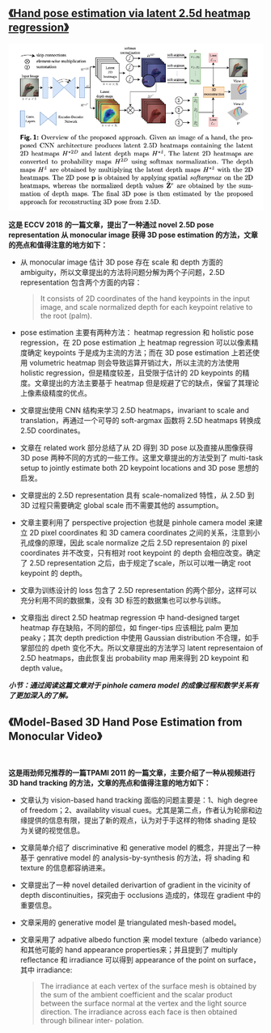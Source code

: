 ## [《Hand pose estimation via latent 2.5d heatmap regression》](https://arxiv.org/pdf/1804.09534.pdf)
![](/picture/10.png)

**这是 ECCV 2018 的一篇文章，提出了一种通过 novel 2.5D pose representation 从 monocular image 获得 3D pose estimation 的方法，文章的亮点和值得注意的地方如下：**

* 从 monocular image 估计 3D pose 存在 scale 和 depth 方面的 ambiguity，所以文章提出的方法将问题分解为两个子问题，2.5D representation 包含两个方面的内容：
    >It consists of 2D coordinates of the hand keypoints in the input image, and scale normalized depth for each keypoint relative to the root (palm). 

* pose estimation 主要有两种方法： heatmap regression 和 holistic pose regression，在 2D pose estimation 上 heatmap regression 可以以像素精度确定 keypoints 于是成为主流的方法；而在 3D pose estimation 上若还使用 volumetric heatmap 则会导致运算开销过大，所以主流的方法使用 holistic regression，但是精度较差，且受限于估计的 2D keypoints 的精度。文章提出的方法主要基于 heatmap 但是规避了它的缺点，保留了其理论上像素级精度的优点。

* 文章提出使用 CNN 结构来学习 2.5D heatmaps，invariant to scale and translation，再通过一个可导的 soft-argmax 函数将 2.5D heatmaps 转换成 2.5D coordinates。

* 文章在 related work 部分总结了从 2D 得到 3D pose 以及直接从图像获得 3D pose 两种不同的方式的一些工作。这里文章提出的方法受到了 multi-task setup to jointly estimate both 2D keypoint locations and 3D pose 思想的启发。

* 文章提出的 2.5D representation 具有 scale-nomalized 特性，从 2.5D 到 3D 过程只需要确定 global scale 而不需要其他的 assumption。

* 文章主要利用了 perspective projection 也就是 pinhole camera model 来建立 2D pixel coordinates 和 3D camera coordinates 之间的关系，注意到小孔成像的原理，因此 scale normalize 之后 2.5D representaion 的 pixel coordinates 并不改变，只有相对 root keypoint 的 depth 会相应改变。确定了 2.5D representation 之后，由于规定了scale，所以可以唯一确定 root keypoint 的 depth。

* 文章为训练设计的 loss 包含了 2.5D representation 的两个部分，这样可以充分利用不同的数据集，没有 3D 标签的数据集也可以参与训练。

* 文章指出 direct 2.5D heatmap regression 中 hand-designed target heatmap 存在缺陷，不同的部位，如 finger-tips 应该相比 palm 更加 peaky；其次 depth prediction 中使用 Gaussian distribution 不合理，如手掌部位的 dpeth 变化不大。所以文章提出的方法学习 latent representaion of 2.5D heatmaps，由此恢复出 probability map 用来得到 2D keypoint 和 depth value。

***小节：通过阅读这篇文章对于 pinhole camera model 的成像过程和数学关系有了更加深入的了解。***

## 《Model-Based 3D Hand Pose Estimation from Monocular Video》
![]()

**这是雨劲师兄推荐的一篇TPAMI 2011 的一篇文章，主要介绍了一种从视频进行 3D hand tracking 的方法，文章的亮点和值得注意的地方如下：**

* 文章认为 vision-based hand tracking 面临的问题主要是：1、high degree of freedom；2、availablity visual cues。尤其是第二点，作者认为轮廓和边缘提供的信息有限，提出了新的观点，认为对于手这样的物体 shading 是较为关键的视觉信息。

* 文章简单介绍了 discriminative 和 generative model 的概念，并提出了一种基于 genrative model 的 analysis-by-synthesis 的方法，将 shading 和 texture 的信息都容纳进来。

* 文章提出了一种 novel detailed derivartion of gradient in the vicinity of depth discontinuities，探究由于 occlusions 造成的，体现在 gradient 中的重要信息。

* 文章采用的 generative model 是 triangulated mesh-based model。

* 文章采用了 adpative albedo function 来 model texture（albedo variance）和其他可能的 hand appearance properties来；并且提到了 multiply reflectance 和 irradiance 可以得到 appearance of the point on surface，其中 irradiance:
    >The irradiance at each vertex of the surface mesh is obtained by the sum of the ambient coefficient and the scalar product between the surface normal at the vertex and the light source direction. The irradiance across each face is then obtained through bilinear inter- polation.